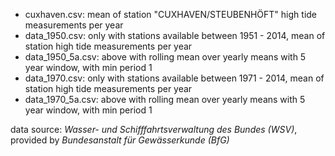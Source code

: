 
 - cuxhaven.csv: mean of station "CUXHAVEN/STEUBENHÖFT" high tide measurements per year
 - data_1950.csv: only with stations available between 1951 - 2014, mean of station high tide measurements per year
 - data_1950_5a.csv: above with rolling mean over yearly means with 5 year window, with min period 1
 - data_1970.csv: only with stations available between 1971 - 2014, mean of station high tide measurements per year
 - data_1970_5a.csv: above with rolling mean over yearly means with 5 year window, with min period 1

data source: *Wasser- und Schifffahrtsverwaltung des Bundes (WSV)*, provided by *Bundesanstalt für Gewässerkunde (BfG)*
